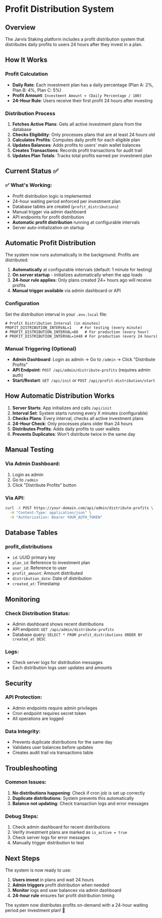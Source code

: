 # Profit Distribution System

## Overview
The Jarvis Staking platform includes a profit distribution system that distributes daily profits to users 24 hours after they invest in a plan.

## How It Works

### Profit Calculation
- **Daily Rate**: Each investment plan has a daily percentage (Plan A: 2%, Plan B: 4%, Plan C: 5%)
- **Profit Amount**: `Investment Amount × (Daily Percentage / 100)`
- **24-Hour Rule**: Users receive their first profit 24 hours after investing

### Distribution Process
1. **Fetches Active Plans**: Gets all active investment plans from the database
2. **Checks Eligibility**: Only processes plans that are at least 24 hours old
3. **Calculates Profits**: Computes daily profit for each eligible plan
4. **Updates Balances**: Adds profits to users' main wallet balances
5. **Creates Transactions**: Records profit transactions for audit trail
6. **Updates Plan Totals**: Tracks total profits earned per investment plan

## Current Status ✅

### ✅ What's Working:
- Profit distribution logic is implemented
- 24-hour waiting period enforced per investment plan
- Database tables are created (`profit_distributions`)
- Manual trigger via admin dashboard
- API endpoints for profit distribution
- **Automatic profit distribution** running at configurable intervals
- Server auto-initialization on startup

## Automatic Profit Distribution

The system now runs automatically in the background. Profits are distributed:

1. **Automatically** at configurable intervals (default: 1 minute for testing)
2. **On server startup** - initializes automatically when the app loads
3. **24-hour rule applies**: Only plans created 24+ hours ago will receive profits
4. **Manual trigger available** via admin dashboard or API

### Configuration

Set the distribution interval in your `.env.local` file:

```env
# Profit Distribution Interval (in minutes)
PROFIT_DISTRIBUTION_INTERVAL=1    # For testing (every minute)
# PROFIT_DISTRIBUTION_INTERVAL=60   # For production (every hour)
# PROFIT_DISTRIBUTION_INTERVAL=1440 # For production (every 24 hours)
```

### Manual Triggering (Optional)
- **Admin Dashboard**: Login as admin → Go to `/admin` → Click "Distribute Profits"
- **API Endpoint**: `POST /api/admin/distribute-profits` (requires admin auth)
- **Start/Restart**: `GET /api/init` or `POST /api/profit-distribution/start`

## How Automatic Distribution Works
1. **Server Starts**: App initializes and calls `/api/init`
2. **Interval Set**: System starts running every X minutes (configurable)
3. **Checks Plans**: Every interval, checks all active investment plans
4. **24-Hour Check**: Only processes plans older than 24 hours
5. **Distributes Profits**: Adds daily profits to user wallets
6. **Prevents Duplicates**: Won't distribute twice in the same day

## Manual Testing

### Via Admin Dashboard:
1. Login as admin
2. Go to `/admin`
3. Click "Distribute Profits" button

### Via API:
```bash
curl -X POST https://your-domain.com/api/admin/distribute-profits \
  -H "Content-Type: application/json" \
  -H "Authorization: Bearer YOUR_AUTH_TOKEN"
```

## Database Tables

### profit_distributions
- `id`: UUID primary key
- `plan_id`: Reference to investment plan
- `user_id`: Reference to user
- `profit_amount`: Amount distributed
- `distribution_date`: Date of distribution
- `created_at`: Timestamp

## Monitoring

### Check Distribution Status:
- Admin dashboard shows recent distributions
- API endpoint: `GET /api/admin/distribute-profits`
- Database query: `SELECT * FROM profit_distributions ORDER BY created_at DESC`

### Logs:
- Check server logs for distribution messages
- Each distribution logs user updates and amounts

## Security

### API Protection:
- Admin endpoints require admin privileges
- Cron endpoint requires secret token
- All operations are logged

### Data Integrity:
- Prevents duplicate distributions for the same day
- Validates user balances before updates
- Creates audit trail via transactions table

## Troubleshooting

### Common Issues:
1. **No distributions happening**: Check if cron job is set up correctly
2. **Duplicate distributions**: System prevents this automatically
3. **Balance not updating**: Check transaction logs and error messages

### Debug Steps:
1. Check admin dashboard for recent distributions
2. Verify investment plans are marked as `is_active = true`
3. Check server logs for error messages
4. Manually trigger distribution to test

## Next Steps

The system is now ready to use:
1. **Users invest** in plans and wait 24 hours
2. **Admin triggers** profit distribution when needed
3. **Monitor** logs and user balances via admin dashboard
4. **24-hour rule** ensures fair profit distribution timing

The system now distributes profits on-demand with a 24-hour waiting period per investment plan! 🚀
